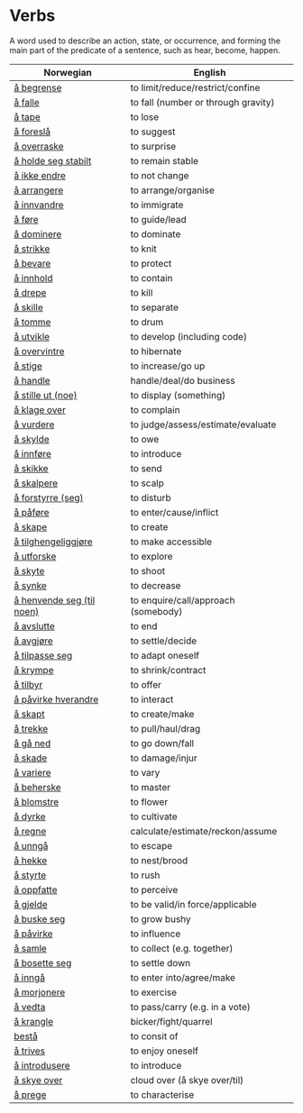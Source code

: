 # Verbs

A word used to describe an action, state, or occurrence, and forming the main part of the predicate of a sentence, such as hear, become, happen.

| Norwegian | English |
| --- | --- |
| [å begrense](https://www.ordnett.no/search?language=no&phrase=å%20begrense) | to limit/reduce/restrict/confine |
| [å falle](https://www.ordnett.no/search?language=no&phrase=å%20falle) | to fall (number or through gravity) |
| [å tape](https://www.ordnett.no/search?language=no&phrase=å%20tape) | to lose |
| [å foreslå](https://www.ordnett.no/search?language=no&phrase=å%20foreslå) | to suggest |
| [å overraske](https://www.ordnett.no/search?language=no&phrase=å%20overraske) | to surprise |
| [å holde seg stabilt](https://www.ordnett.no/search?language=no&phrase=å%20holde%20seg%20stabilt) | to remain stable |
| [å ikke endre](https://www.ordnett.no/search?language=no&phrase=å%20ikke%20endre) | to not change |
| [å arrangere](https://www.ordnett.no/search?language=no&phrase=å%20arrangere) | to arrange/organise |
| [å innvandre](https://www.ordnett.no/search?language=no&phrase=å%20innvandre) | to immigrate |
| [å føre](https://www.ordnett.no/search?language=no&phrase=å%20føre) | to guide/lead |
| [å dominere](https://www.ordnett.no/search?language=no&phrase=å%20dominere) | to dominate |
| [å strikke](https://www.ordnett.no/search?language=no&phrase=å%20strikke) | to knit |
| [å bevare](https://www.ordnett.no/search?language=no&phrase=å%20bevare) | to protect |
| [å innhold](https://www.ordnett.no/search?language=no&phrase=å%20innhold) | to contain |
| [å drepe](https://www.ordnett.no/search?language=no&phrase=å%20drepe) | to kill |
| [å skille](https://www.ordnett.no/search?language=no&phrase=å%20skille) | to separate |
| [å tomme](https://www.ordnett.no/search?language=no&phrase=å%20tomme) | to drum |
| [å utvikle](https://www.ordnett.no/search?language=no&phrase=å%20utvikle) | to develop (including code) |
| [å overvintre](https://www.ordnett.no/search?language=no&phrase=å%20overvintre) | to hibernate |
| [å stige](https://www.ordnett.no/search?language=no&phrase=å%20stige) | to increase/go up |
| [å handle](https://www.ordnett.no/search?language=no&phrase=å%20handle) | handle/deal/do business |
| [å stille ut (noe)](https://www.ordnett.no/search?language=no&phrase=å%20stille%20ut%20(noe)) | to display (something) |
| [å klage over](https://www.ordnett.no/search?language=no&phrase=å%20klage%20over) | to complain |
| [å vurdere](https://www.ordnett.no/search?language=no&phrase=å%20vurdere) | to judge/assess/estimate/evaluate |
| [å skylde](https://www.ordnett.no/search?language=no&phrase=å%20skylde) | to owe |
| [å innføre](https://www.ordnett.no/search?language=no&phrase=å%20innføre) | to introduce |
| [å skikke](https://www.ordnett.no/search?language=no&phrase=å%20skikke) | to send |
| [å skalpere](https://www.ordnett.no/search?language=no&phrase=å%20skalpere) | to scalp |
| [å forstyrre (seg)](https://www.ordnett.no/search?language=no&phrase=å%20forstyrre%20(seg)) | to disturb |
| [å påføre](https://www.ordnett.no/search?language=no&phrase=å%20påføre) | to enter/cause/inflict |
| [å skape](https://www.ordnett.no/search?language=no&phrase=å%20skape) | to create |
| [å tilghengeliggjøre](https://www.ordnett.no/search?language=no&phrase=å%20tilghengeliggjøre) | to make accessible |
| [å utforske](https://www.ordnett.no/search?language=no&phrase=å%20utforske) | to explore |
| [å skyte](https://www.ordnett.no/search?language=no&phrase=å%20skyte) | to shoot |
| [å synke](https://www.ordnett.no/search?language=no&phrase=å%20synke) | to decrease |
| [å henvende seg (til noen)](https://www.ordnett.no/search?language=no&phrase=å%20henvende%20seg%20(til%20noen)) | to enquire/call/approach (somebody) |
| [å avslutte](https://www.ordnett.no/search?language=no&phrase=å%20avslutte) | to end |
| [å avgjøre](https://www.ordnett.no/search?language=no&phrase=å%20avgjøre) | to settle/decide |
| [å tilpasse seg](https://www.ordnett.no/search?language=no&phrase=å%20tilpasse%20seg) | to adapt oneself |
| [å krympe](https://www.ordnett.no/search?language=no&phrase=å%20krympe) | to shrink/contract |
| [å tilbyr](https://www.ordnett.no/search?language=no&phrase=å%20tilbyr) | to offer |
| [å påvirke hverandre](https://www.ordnett.no/search?language=no&phrase=å%20påvirke%20hverandre) | to interact |
| [å skapt](https://www.ordnett.no/search?language=no&phrase=å%20skapt) | to create/make |
| [å trekke](https://www.ordnett.no/search?language=no&phrase=å%20trekke) | to pull/haul/drag |
| [å gå ned](https://www.ordnett.no/search?language=no&phrase=å%20gå%20ned) | to go down/fall |
| [å skade](https://www.ordnett.no/search?language=no&phrase=å%20skade) | to damage/injur |
| [å variere](https://www.ordnett.no/search?language=no&phrase=å%20variere) | to vary |
| [å beherske](https://www.ordnett.no/search?language=no&phrase=å%20beherske) | to master |
| [å blomstre](https://www.ordnett.no/search?language=no&phrase=å%20blomstre) | to flower |
| [å dyrke](https://www.ordnett.no/search?language=no&phrase=å%20dyrke) | to cultivate |
| [å regne](https://www.ordnett.no/search?language=no&phrase=å%20regne) | calculate/estimate/reckon/assume |
| [å unngå](https://www.ordnett.no/search?language=no&phrase=å%20unngå) | to escape |
| [å hekke](https://www.ordnett.no/search?language=no&phrase=å%20hekke) | to nest/brood |
| [å styrte](https://www.ordnett.no/search?language=no&phrase=å%20styrte) | to rush |
| [å oppfatte](https://www.ordnett.no/search?language=no&phrase=å%20oppfatte) | to perceive |
| [å gjelde](https://www.ordnett.no/search?language=no&phrase=å%20gjelde) | to be valid/in force/applicable |
| [å buske seg](https://www.ordnett.no/search?language=no&phrase=å%20buske%20seg) | to grow bushy |
| [å påvirke](https://www.ordnett.no/search?language=no&phrase=å%20påvirke) | to influence |
| [å samle](https://www.ordnett.no/search?language=no&phrase=å%20samle) | to collect (e.g. together) |
| [å bosette seg](https://www.ordnett.no/search?language=no&phrase=å%20bosette%20seg) | to settle down |
| [å inngå](https://www.ordnett.no/search?language=no&phrase=å%20inngå) | to enter into/agree/make |
| [å morjonere](https://www.ordnett.no/search?language=no&phrase=å%20morjonere) | to exercise |
| [å vedta](https://www.ordnett.no/search?language=no&phrase=å%20vedta) | to pass/carry (e.g. in a vote) |
| [å krangle](https://www.ordnett.no/search?language=no&phrase=å%20krangle) | bicker/fight/quarrel |
| [bestå](https://www.ordnett.no/search?language=no&phrase=bestå) | to consit of |
| [å trives](https://www.ordnett.no/search?language=no&phrase=å%20trives) | to enjoy oneself |
| [å introdusere](https://www.ordnett.no/search?language=no&phrase=å%20introdusere) | to introduce |
| [å skye over](https://www.ordnett.no/search?language=no&phrase=å%20skye%20over) | cloud over (å skye over/til) |
| [å prege](https://www.ordnett.no/search?language=no&phrase=å%20prege) | to characterise |

